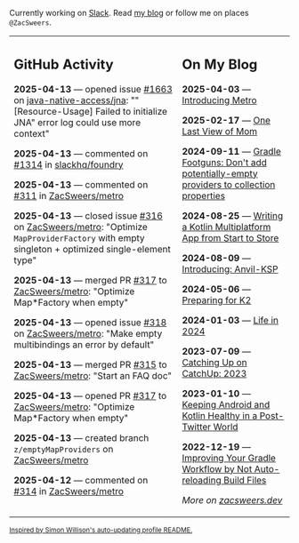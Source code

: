 Currently working on [Slack](https://slack.com/). Read [my blog](https://zacsweers.dev/) or follow me on places `@ZacSweers`.

<table><tr><td valign="top" width="60%">

## GitHub Activity
<!-- githubActivity starts -->
**2025-04-13** — opened issue [#1663](https://github.com/java-native-access/jna/issues/1663) on [java-native-access/jna](https://github.com/java-native-access/jna): ""[Resource-Usage] Failed to initialize JNA" error log could use more context"

**2025-04-13** — commented on [#1314](https://github.com/slackhq/foundry/pull/1314#issuecomment-2800115450) in [slackhq/foundry](https://github.com/slackhq/foundry)

**2025-04-13** — commented on [#311](https://github.com/ZacSweers/metro/pull/311#issuecomment-2800112409) in [ZacSweers/metro](https://github.com/ZacSweers/metro)

**2025-04-13** — closed issue [#316](https://github.com/ZacSweers/metro/issues/316) on [ZacSweers/metro](https://github.com/ZacSweers/metro): "Optimize `MapProviderFactory` with empty singleton + optimized single-element type"

**2025-04-13** — merged PR [#317](https://github.com/ZacSweers/metro/pull/317) to [ZacSweers/metro](https://github.com/ZacSweers/metro): "Optimize Map*Factory when empty"

**2025-04-13** — opened issue [#318](https://github.com/ZacSweers/metro/issues/318) on [ZacSweers/metro](https://github.com/ZacSweers/metro): "Make empty multibindings an error by default"

**2025-04-13** — merged PR [#315](https://github.com/ZacSweers/metro/pull/315) to [ZacSweers/metro](https://github.com/ZacSweers/metro): "Start an FAQ doc"

**2025-04-13** — opened PR [#317](https://github.com/ZacSweers/metro/pull/317) to [ZacSweers/metro](https://github.com/ZacSweers/metro): "Optimize Map*Factory when empty"

**2025-04-13** — created branch `z/emptyMapProviders` on [ZacSweers/metro](https://github.com/ZacSweers/metro)

**2025-04-12** — commented on [#314](https://github.com/ZacSweers/metro/issues/314#issuecomment-2799041262) in [ZacSweers/metro](https://github.com/ZacSweers/metro)
<!-- githubActivity ends -->
</td><td valign="top" width="40%">

## On My Blog
<!-- blog starts -->
**2025-04-03** — [Introducing Metro](https://www.zacsweers.dev/introducing-metro/)

**2025-02-17** — [One Last View of Mom](https://www.zacsweers.dev/one-last-view-of-mom/)

**2024-09-11** — [Gradle Footguns: Don't add potentially-empty providers to collection properties](https://www.zacsweers.dev/gradle-footgun-adding-empty-providers-to-collection-properties/)

**2024-08-25** — [Writing a Kotlin Multiplatform App from Start to Store](https://www.zacsweers.dev/writing-a-kotlin-multiplatform-app-from-start-to-store/)

**2024-08-09** — [Introducing: Anvil-KSP](https://www.zacsweers.dev/introducing-anvil-ksp/)

**2024-05-06** — [Preparing for K2](https://www.zacsweers.dev/preparing-for-k2/)

**2024-01-03** — [Life in 2024](https://www.zacsweers.dev/life-in-2024/)

**2023-07-09** — [Catching Up on CatchUp: 2023](https://www.zacsweers.dev/catching-up-on-catchup-2023/)

**2023-01-10** — [Keeping Android and Kotlin Healthy in a Post-Twitter World](https://www.zacsweers.dev/keeping-android-healthy/)

**2022-12-19** — [Improving Your Gradle Workflow by Not Auto-reloading Build Files](https://www.zacsweers.dev/improving-your-workflow-by-not-auto-reloading-build-files/)
<!-- blog ends -->
_More on [zacsweers.dev](https://zacsweers.dev/)_
</td></tr></table>

<sub><a href="https://simonwillison.net/2020/Jul/10/self-updating-profile-readme/">Inspired by Simon Willison's auto-updating profile README.</a></sub>